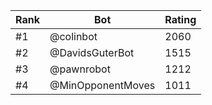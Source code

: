 Rank|Bot|Rating
---|---|---
#1|@colinbot|2060
#2|@DavidsGuterBot|1515
#3|@pawnrobot|1212
#4|@MinOpponentMoves|1011
